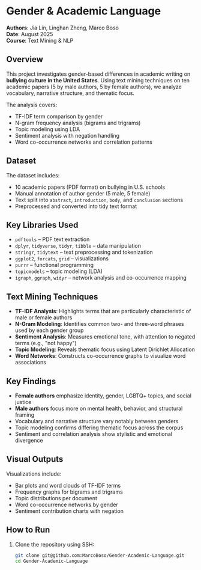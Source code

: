 # Gender & Academic Language

**Authors**: Jia Lin, Linghan Zheng, Marco Boso  
**Date**: August 2025  
**Course**: Text Mining & NLP  

## Overview

This project investigates gender-based differences in academic writing on **bullying culture in the United States**. Using text mining techniques on ten academic papers (5 by male authors, 5 by female authors), we analyze vocabulary, narrative structure, and thematic focus.

The analysis covers:
- TF-IDF term comparison by gender
- N-gram frequency analysis (bigrams and trigrams)
- Topic modeling using LDA
- Sentiment analysis with negation handling
- Word co-occurrence networks and correlation patterns

## Dataset

The dataset includes:
- 10 academic papers (PDF format) on bullying in U.S. schools
- Manual annotation of author gender (5 male, 5 female)
- Text split into `abstract`, `introduction`, `body`, and `conclusion` sections
- Preprocessed and converted into tidy text format

## Key Libraries Used

- `pdftools` – PDF text extraction  
- `dplyr`, `tidyverse`, `tidyr`, `tibble` – data manipulation  
- `stringr`, `tidytext` – text preprocessing and tokenization  
- `ggplot2`, `forcats`, `grid` – visualizations  
- `purrr` – functional programming  
- `topicmodels` – topic modeling (LDA)  
- `igraph`, `ggraph`, `widyr` – network analysis and co-occurrence mapping  

## Text Mining Techniques

- **TF-IDF Analysis**: Highlights terms that are particularly characteristic of male or female authors  
- **N-Gram Modeling**: Identifies common two- and three-word phrases used by each gender group  
- **Sentiment Analysis**: Measures emotional tone, with attention to negated terms (e.g., "not happy")  
- **Topic Modeling**: Reveals thematic focus using Latent Dirichlet Allocation  
- **Word Networks**: Constructs co-occurrence graphs to visualize word associations

## Key Findings

- **Female authors** emphasize identity, gender, LGBTQ+ topics, and social justice  
- **Male authors** focus more on mental health, behavior, and structural framing  
- Vocabulary and narrative structure vary notably between genders  
- Topic modeling confirms differing thematic focus across the corpus  
- Sentiment and correlation analysis show stylistic and emotional divergence

## Visual Outputs

Visualizations include:
- Bar plots and word clouds of TF-IDF terms  
- Frequency graphs for bigrams and trigrams  
- Topic distributions per document  
- Word co-occurrence networks by gender  
- Sentiment contribution charts with negation

## How to Run

1. Clone the repository using SSH:
   ```bash
   git clone git@github.com:MarcoBoso/Gender-Academic-Language.git
   cd Gender-Academic-Language
